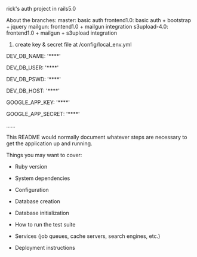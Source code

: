 rick's auth project  in rails5.0

About the branches:
master: basic auth
frontend1.0: basic auth + bootstrap + jquery
mailgun: frontend1.0 + mailgun integration
s3upload-4.0: frontend1.0 + mailgun + s3upload integration

1. create key & secret file at /config/local_env.yml

DEV_DB_NAME: '****'

DEV_DB_USER: '****'

DEV_DB_PSWD: '****'

DEV_DB_HOST: '****'

GOOGLE_APP_KEY: '****'

GOOGLE_APP_SECRET: '****'

......


This README would normally document whatever steps are necessary to get the
application up and running.

Things you may want to cover:

* Ruby version

* System dependencies

* Configuration

* Database creation

* Database initialization

* How to run the test suite

* Services (job queues, cache servers, search engines, etc.)

* Deployment instructions
